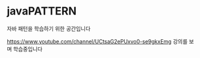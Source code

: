 # javaPATTERN

자바 패턴을 학습하기 위한 공간입니다

https://www.youtube.com/channel/UCtsaG2ePUxvo0-se9gkxEmg 강의를 보며 학습중입니다
